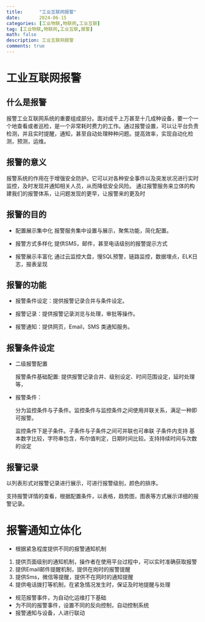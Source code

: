 ```yaml
---
title:      "工业互联网报警"
date:       2024-06-15
categories: [工业物联,物联网,工业互联]
tag: [工业物联,物联网,工业互联,报警]
math: false
description: 工业互联网报警
comments: true
---
```


# 工业互联网报警
## 什么是报警
报警工业互联网系统的重要组成部分。面对成千上万甚至十几成种设备，要一个一个地查看或者巡检，是一个非常耗时费力的工作。通过报警设置，可以让平台负责检测，并且实时提醒，通知，甚至自动处理种种问题。提高效率，实现自动化检测，预测，运维。
## 报警的意义
报警系统的作用在于增强安全防护。它可以对各种安全事件以及突发状况进行实时监控，及时发现并通知相关人员，从而降低安全风险。
通过报警服务来立体的构建我们的报警体系，让问题发现的更早，让报警来的更及时
## 报警的目的
- 配置展示集中化
  报警服务集中设置与展示，聚焦功能，简化配置。

- 报警方式多样化
  提供SMS，邮件，甚至电话级别的报警提示方式

- 报警展示丰富化
  通过云监控大盘，慢SQL预警，链路监控，数据埋点，ELK日志，报表呈现

## 报警的功能

 - 报警条件设定：提供报警记录合并与条件设定。

 - 报警记录：提供报警记录浏览与处理，审批等操作。

 - 报警通知：提供网页，Email，SMS 类通知服务。
## 报警条件设定
 - 二级报警配置
  
   报警条件基础配置:
  提供报警记录合并、级别设定、时间范围设定，延时处理等，
 - 报警条件：
   
   分为监控条件与子条件。监控条件与监控条件之间使用并联关系，满足一种即可报警。
   
   监控条件下是子条件。子条件与子条件之间可并联也可串联
   子条件内支持 基本数字比较，字符串包含，布尔值判定，日期时间比较。支持持续时间与次数的设定
## 报警记录
 以列表形式对报警记录进行展示，可进行报警级别，颜色的排序。
 
 支持报警详情的查看，根据配置条件，以表格，趋势图，图表等方式展示详细的报警记录。
 
 # 报警通知立体化
  - 根据紧急程度提供不同的报警通知机制
   1. 提供页面级别的通知机制，操作者在使用平台过程中，可以实时准确获取报警
   2. 提供Email邮件提醒机制，提供在岗时的报警提醒
   3. 提供Sms，微信等提醒，提供不在网时的通知提醒
   4. 提供电话拨打等机制，在紧急情况发生时，保证及时地提醒与处理
  - 规范报警事件，为自动化运维打下基础
  - 为不同的报警事件，设置不同的反向控制，自动控制系统
  - 报警通知与设备，人进行联动
